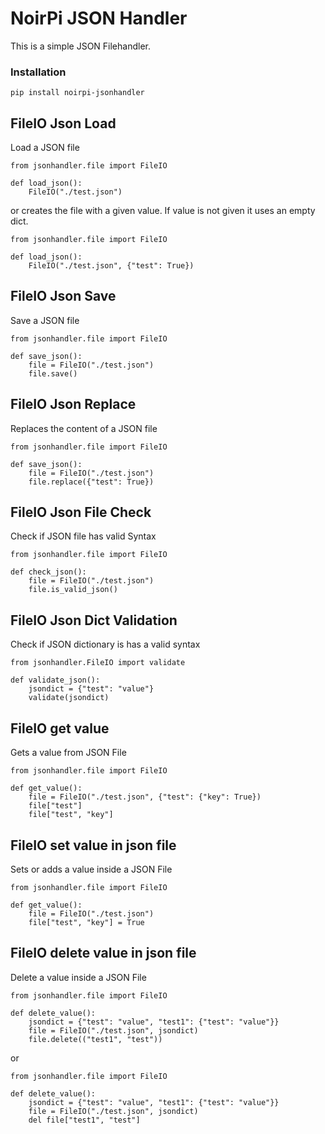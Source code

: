 # NoirPi JSON Handler

This is a simple JSON Filehandler. 

### Installation
```
pip install noirpi-jsonhandler
```

## FileIO Json Load
Load a JSON file
```
from jsonhandler.file import FileIO

def load_json():
    FileIO("./test.json")
```
or creates the file with a given value.
If value is not given it uses an empty dict.
```
from jsonhandler.file import FileIO

def load_json():
    FileIO("./test.json", {"test": True})
```
## FileIO Json Save
Save a JSON file
```
from jsonhandler.file import FileIO

def save_json():
    file = FileIO("./test.json") 
    file.save()
```

## FileIO Json Replace
Replaces the content of a JSON file
```
from jsonhandler.file import FileIO

def save_json():
    file = FileIO("./test.json") 
    file.replace({"test": True})
```

## FileIO Json File Check
Check if JSON file has valid Syntax
```
from jsonhandler.file import FileIO

def check_json():
    file = FileIO("./test.json")
    file.is_valid_json()
```

## FileIO Json Dict Validation
Check if JSON dictionary is has a valid syntax
```
from jsonhandler.FileIO import validate

def validate_json():
    jsondict = {"test": "value"}
    validate(jsondict)
```

## FileIO get value 
Gets a value from JSON File
```
from jsonhandler.file import FileIO

def get_value():
    file = FileIO("./test.json", {"test": {"key": True})
    file["test"]
    file["test", "key"]
```

## FileIO set value in json file
Sets or adds a value inside a JSON File
```
from jsonhandler.file import FileIO

def get_value():
    file = FileIO("./test.json")
    file["test", "key"] = True
```

## FileIO delete value in json file
Delete a value inside a JSON File
```
from jsonhandler.file import FileIO

def delete_value():
    jsondict = {"test": "value", "test1": {"test": "value"}}
    file = FileIO("./test.json", jsondict)
    file.delete(("test1", "test"))
```
or
```
from jsonhandler.file import FileIO

def delete_value():
    jsondict = {"test": "value", "test1": {"test": "value"}}
    file = FileIO("./test.json", jsondict)
    del file["test1", "test"]
```